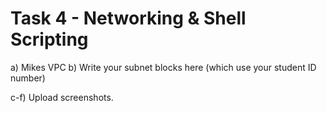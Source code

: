 # Task 4 - Networking & Shell Scripting


a) Mikes VPC
b) Write your subnet blocks here (which use your student ID number)

c-f) Upload screenshots.

